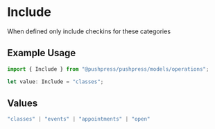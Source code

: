 # Include

When defined only include checkins for these categories

## Example Usage

```typescript
import { Include } from "@pushpress/pushpress/models/operations";

let value: Include = "classes";
```

## Values

```typescript
"classes" | "events" | "appointments" | "open"
```